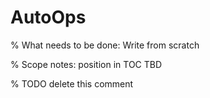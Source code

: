 # AutoOps

% What needs to be done: Write from scratch

% Scope notes: position in TOC TBD

% TODO delete this comment